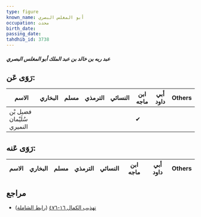 ```yaml
---
type: figure
known_name: أبو المغلس البصري
occupation: محدث
birth_date:
passing_date:
tahdhib_id: 3738
---
```

##### عبد ربه بن خالد بن عبد الملك أبو المغلس البصري

## رَوَى عَن:
| الاسم                      | البخاري | مسلم | الترمذي | النسائي | ابن ماجه | أبي داود | Others |
| -------------------------- | ------- | ---- | ------- | ------- | -------- | -------- | ------ |
| فضيل بْن سُلَيْمان النميري |         |      |         |         | ✔        |          |        |
## رَوَى عَنه:
| الاسم | البخاري | مسلم | الترمذي | النسائي | ابن ماجه | أبي داود | Others |
| ----- | ------- | ---- | ------- | ------- | -------- | -------- | ------ |
## مراجع
- [تهذيب الكمال ١٦-٤٧٦](obsidian://open?vault=Tahdhib-al-Kamal&file=Figures/٣٧٣٨-عبد%20ربه%20بن%20خالد%20بن%20عبد%20الملك%20أبو%20المغلس%20البصري) ([رابط الشاملة](https://shamela.ws/book/3722/8469))